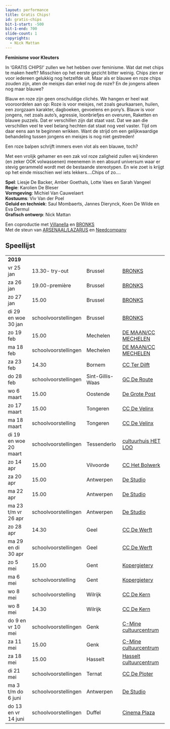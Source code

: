 ```yaml
---
layout: performance
title: Gratis Chips!
id: gratis-chips
bit-1-start: -500
bit-1-end: 700
slide-count: 1
copyrights:
  - Nick Mattan
---
```

<style>
  #main {
    background: #8bcdce url({{ site.baseurl }}/img/gratis-chips-background.png) no-repeat top left;
    box-shadow: inset 0 2px 5px rgba(0, 0, 0, 0.15);
  }

  #content {
    color: #eee;
    text-shadow: 1px 1px 1px rgba(0, 0, 0, 0.5);
  }

  @media (min-width: 666px) {
    #background-bit-1 {
      width: 600px;
      height: 1340px;
      position: absolute;
      right: 0;
      top: 0;
      background: url({{ site.baseurl }}/img/gratis-chips-bit-1.png) no-repeat bottom right;
    }
  }
</style>
**Feminisme voor Kleuters**

In ‘GRATIS CHIPS!’ zullen we het hebben over feminisme.
Wat dat met chips te maken heeft?
Misschien op het eerste gezicht bitter weinig.
Chips zien er voor iedereen gelukkig nog hetzelfde uit.
Maar als er blauwe en roze chips zouden zijn, aten de meisjes dan enkel nog de roze?
En de jongens alleen nog maar blauwe?


Blauw en roze zijn geen onschuldige clichés.
We hangen er heel wat vooroordelen aan op:
Roze is voor meisjes, net zoals geurkaarsen, huilen, een zorgzaam karakter, dagboeken, gevoelens en pony’s.
Blauw is voor jongens, net zoals auto’s, agressie, loonbriefjes en overuren,
Raketten en blauwe puzzels.
Dat er verschillen zijn dat staat vast.
Dat we aan die verschillen veel te veel belang hechten dat staat nog veel vaster.
Tijd om daar eens aan te beginnen wrikken.
Want de strijd om een gelijkwaardige behandeling tussen jongens en meisjes is nog niet gestreden!

Een roze balpen schrijft immers even vlot als een blauwe, toch?

Met een vrolijk gehamer en een zak vol roze zaligheid zullen wij kinderen
(en zeker OOK volwassenen)  meenemen in een absurd universum waar er stevig gerammeld wordt met de bestaande stereotypen.
En wie zoet is krijgt op het einde misschien wel iets lekkers....Chips of zo....

**Spel**: Liesje De Backer, Amber Goethals, Lotte Vaes en Sarah Vangeel<br>
**Regie**: Karolien De Bleser<br>
**Vormgeving**: Michiel Van Cauwelaert<br>
**Kostuums**: Viv Van der Poel<br>
**Geluid en techniek**: Saul Mombaerts, Jannes Dierynck, Koen De Wilde en Eva Dermul<br>
**Grafisch ontwerp**: Nick Mattan<br>

Een coproductie met <a href="http://www.villanella.be/">Villanella</a> en <a href="https://www.bronks.be/nl/">BRONKS</a><br>
Met de steun van <a href="https://www.arsenaallazarus.be/">ARSENAAL/LAZARUS</a> en <a href="https://www.needcompany.org/">Needcompany</a>

## Speellijst
<div class="table-responsive">
<table class="speellijst">
<tr><td colspan="5"><strong>2019</strong></td></tr>
<tr><td>vr 25 jan</td><td>13.30- try-out</td><td>Brussel</td><td><a href="https://www.bronks.be/nl/">BRONKS</a></td></tr>
<tr><td>za 26 jan</td><td>19.00-première </td><td>Brussel</td><td><a href="https://www.bronks.be/nl/">BRONKS</a></td></tr>
<tr><td>zo 27 jan</td><td>15.00</td><td>Brussel</td><td><a href="https://www.bronks.be/nl/">BRONKS</a></td></tr>
<tr><td>di 29 en woe 30 jan</td><td>schoolvoorstellingen</td><td>Brussel</td><td><a href="https://www.bronks.be/nl/">BRONKS</a></td></tr>
<tr><td>zo 19 feb</td><td>15.00</td><td>Mechelen</td><td><a href="https://www.cultuurcentrummechelen.be/">DE MAAN/CC MECHELEN</a></td></tr>
<tr><td>ma 18 feb</td><td>schoolvoorstellingen</td><td>Mechelen</td><td><a href="https://www.cultuurcentrummechelen.be/">DE MAAN/CC MECHELEN</a></td></tr>
<tr><td>za 23 feb</td><td>14.30</td><td>Bornem</td><td><a href="https://www.terdilft.be/">CC Ter Dilft</a></td></tr>
<tr><td>do 28 feb</td><td>schoolvoorstellingen</td><td>Sint-Gillis-Waas</td><td><a href="https://www.tempus-de-route.be/">GC De Route</a></td></tr>
<tr><td>wo 6 maart</td><td>15.00</td><td>Oostende</td><td><a href="https://www.degrotepost.be/">De Grote Post</a></td></tr>
<tr><td>zo 17 maart</td><td>15.00</td><td>Tongeren</td><td><a href="https://www.develinx.be/">CC De Velinx</a></td></tr>
<tr><td>ma 18 maart</td><td>schoolvoorstelling</td><td>Tongeren</td><td><a href="https://www.develinx.be/">CC De Velinx</a></td></tr>
<tr><td>di 19 en woe 20 maart</td><td>schoolvoorstellingen</td><td>Tessenderlo</td><td><a href="https://www.cultuurhuistessenderlo.be/">cultuurhuis HET LOO</a></td></tr>
<tr><td>zo 14 apr</td><td>15.00</td><td>Vilvoorde</td><td><a href="https://www.hetbolwerk.be/">CC Het Bolwerk</a></td></tr>
<tr><td>za 20 apr</td><td>15.00</td><td>Antwerpen</td><td><a href="https://www.destudio.com/">De Studio</a></td></tr>
<tr><td>ma 22 apr</td><td>15.00</td><td>Antwerpen</td><td><a href="https://www.destudio.com/">De Studio</a></td></tr>
<tr><td>ma 23 t/m vr 26 apr</td><td>schoolvoorstellingen</td><td>Antwerpen</td><td><a href="https://www.destudio.com/">De Studio</a></td></tr>
<tr><td>zo 28 apr</td><td>14.30</td><td>Geel</td><td><a href="https://www.dewerft.be/">CC De Werft</a></td></tr>
<tr><td>ma 29 en di 30 apr</td><td>schoolvoorstellingen</td><td>Geel</td><td><a href="https://www.dewerft.be/">CC De Werft</a></td></tr>
<tr><td>zo 5 mei</td><td>15.00</td><td>Gent</td><td><a href="https://www.kopergietery.be/">Kopergietery</a></td></tr>
<tr><td>ma 6 mei</td><td>schoolvoorstelling</td><td>Gent</td><td><a href="https://www.kopergietery.be/">Kopergietery</a></td></tr>
<tr><td>wo 8 mei</td><td>schoolvoorstelling</td><td>Wilrijk</td><td><a href="https://www.ccdekern.be.be/">CC De Kern</a></td></tr>
<tr><td>wo 8 mei</td><td>14.30</td><td>Wilrijk</td><td><a href="https://www.ccdekern.be.be/">CC De Kern</a></td></tr>
<tr><td>do 9 en vr 10 mei</td><td>schoolvoorstellingen</td><td>Genk</td><td><a href="https://www.c-minecultuurcentrum.be.be/">C-Mine cultuurcentrum</a></td></tr>
<tr><td>za 11 mei</td><td>15.00</td><td>Genk</td><td><a href="https://www.c-minecultuurcentrum.be/">C-Mine cultuurcentrum</a></td></tr>
<tr><td>za 18 mei</td><td>15.00</td><td>Hasselt</td><td><a href="https://www.ccha.be/">Hasselt cultuurcentrum</a></td></tr>
<tr><td>di 21 mei</td><td>schoolvoorstellingen</td><td>Ternat</td><td><a href="https://www.ccdeploter.be/">CC De Ploter</a></td></tr>
<tr><td>ma 3 t/m do 6 juni</td><td>schoolvoorstellingen</td><td>Antwerpen</td><td><a href="https://www.destudio.com/">De Studio</a></td></tr>
<tr><td>do 13 en vr 14 juni</td><td>schoolvoorstellingen</td><td>Duffel</td><td><a href="https://www.duffel.be/">Cinema Plaza</a></td></tr>

</table>
</div>
